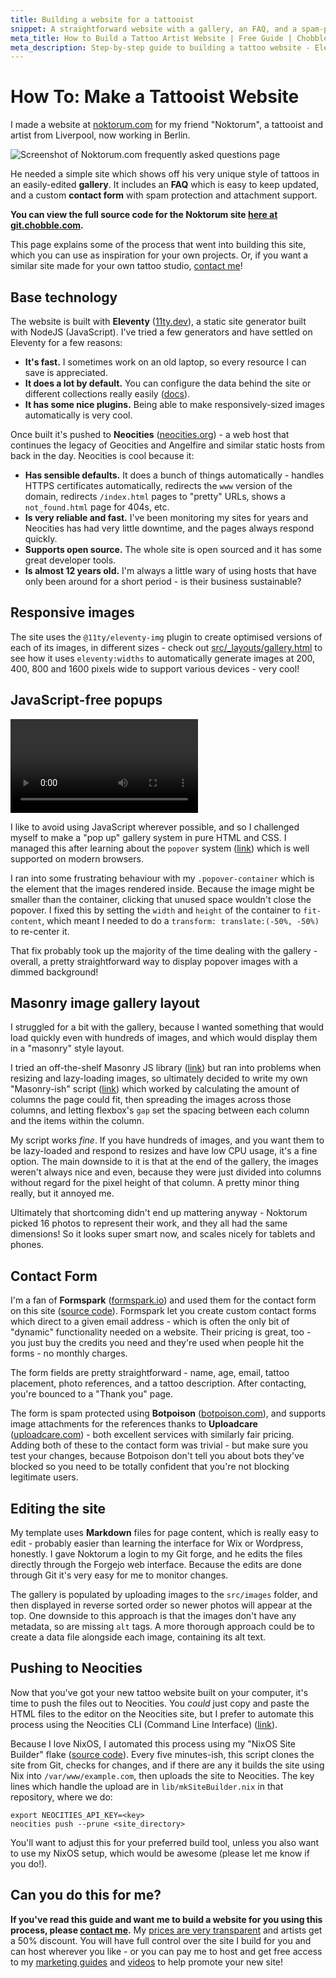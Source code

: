 ```yaml
---
title: Building a website for a tattooist
snippet: A straightforward website with a gallery, an FAQ, and a spam-protected contact form with attachment support.
meta_title: How to Build a Tattoo Artist Website | Free Guide | Chobble
meta_description: Step-by-step guide to building a tattoo website - Eleventy, responsive galleries, contact forms - full source code included - Manchester web developer
---
```


# How To: Make a Tattooist Website

I made a website at [noktorum.com](https://noktorum.com) for my friend "Noktorum", a tattooist and artist from Liverpool, now working in Berlin.

![Screenshot of Noktorum.com frequently asked questions page](/assets/guides-noktorum-screenshot.webp)

He needed a simple site which shows off his very unique style of tattoos in an easily-edited **gallery**. It includes an **FAQ** which is easy to keep updated, and a custom **contact form** with spam protection and attachment support.

**You can view the full source code for the Noktorum site [here at git.chobble.com](https://git.chobble.com/hosted-by-chobble/noktorum).**

This page explains some of the process that went into building this site, which you can use as inspiration for your own projects. Or, if you want a similar site made for your own tattoo studio, [contact me](/contact/)!

## Base technology

The website is built with **Eleventy** ([11ty.dev](https://www.11ty.dev/)), a static site generator built with NodeJS (JavaScript). I've tried a few generators and have settled on Eleventy for a few reasons:

- **It's fast.** I sometimes work on an old laptop, so every resource I can save is appreciated.
- **It does a lot by default.** You can configure the data behind the site or different collections really easily ([docs](https://www.11ty.dev/docs/data/)).
- **It has some nice plugins.** Being able to make responsively-sized images automatically is very cool.

Once built it's pushed to **Neocities** ([neocities.org](https://neocities.org/)) - a web host that continues the legacy of Geocities and Angelfire and similar static hosts from back in the day. Neocities is cool because it:

- **Has sensible defaults.** It does a bunch of things automatically - handles HTTPS certificates automatically, redirects the `www` version of the domain, redirects `/index.html` pages to "pretty" URLs, shows a `not_found.html` page for 404s, etc.
- **Is very reliable and fast.** I've been monitoring my sites for years and Neocities has had very little downtime, and the pages always respond quickly.
- **Supports open source.** The whole site is open sourced and it has some great developer tools.
- **Is almost 12 years old.** I'm always a little wary of using hosts that have only been around for a short period - is their business sustainable?

## Responsive images

The site uses the `@11ty/eleventy-img` plugin to create optimised versions of each of its images, in different sizes - check out [src/\_layouts/gallery.html](https://git.chobble.com/hosted-by-chobble/noktorum/src/branch/main/src/_layouts/gallery.html) to see how it uses `eleventy:widths` to automatically generate images at 200, 400, 800 and 1600 pixels wide to support various devices - very cool!

## JavaScript-free popups

<video autoplay loop>
  <source
    src="/assets/guides-noktorum-gallery-compressed.webm"
    type="video/webm"
  />
  Opening and closing images in the Noktorum gallery on desktop
</video>

I like to avoid using JavaScript wherever possible, and so I challenged myself to make a "pop up" gallery system in pure HTML and CSS. I managed this after learning about the `popover` system ([link](https://developer.mozilla.org/en-US/docs/Web/HTML/Global_attributes/popover)) which is well supported on modern browsers.

I ran into some frustrating behaviour with my `.popover-container` which is the element that the images rendered inside. Because the image might be smaller than the container, clicking that unused space wouldn't close the popover. I fixed this by setting the `width` and `height` of the container to `fit-content`, which meant I needed to do a `transform: translate:(-50%, -50%)` to re-center it.

That fix probably took up the majority of the time dealing with the gallery - overall, a pretty straightforward way to display popover images with a dimmed background!

## Masonry image gallery layout

I struggled for a bit with the gallery, because I wanted something that would load quickly even with hundreds of images, and which would display them in a "masonry" style layout.

I tried an off-the-shelf Masonry JS library ([link](https://masonry.desandro.com/)) but ran into problems when resizing and lazy-loading images, so ultimately decided to write my own "Masonry-ish" script ([link](https://git.chobble.com/hosted-by-chobble/noktorum/src/branch/main/src/assets/masonry.js)) which worked by calculating the amount of columns the page could fit, then spreading the images across those columns, and letting flexbox's `gap` set the spacing between each column and the items within the column.

My script works _fine_. If you have hundreds of images, and you want them to be lazy-loaded and respond to resizes and have low CPU usage, it's a fine option. The main downside to it is that at the end of the gallery, the images weren't always nice and even, because they were just divided into columns without regard for the pixel height of that column. A pretty minor thing really, but it annoyed me.

Ultimately that shortcoming didn't end up mattering anyway - Noktorum picked 16 photos to represent their work, and they all had the same dimensions! So it looks super smart now, and scales nicely for tablets and phones.

## Contact Form

I'm a fan of **Formspark** ([formspark.io](https://formspark.io)) and used them for the contact form on this site ([source code](https://git.chobble.com/hosted-by-chobble/noktorum/src/branch/main/src/_includes/contact-form.html)). Formspark let you create custom contact forms which direct to a given email address - which is often the only bit of "dynamic" functionality needed on a website. Their pricing is great, too - you just buy the credits you need and they're used when people hit the forms - no monthly charges.

The form fields are pretty straightforward - name, age, email, tattoo placement, photo references, and a tattoo description. After contacting, you're bounced to a "Thank you" page.

The form is spam protected using **Botpoison** ([botpoison.com](https://botpoison.com/)), and supports image attachments for the references thanks to **Uploadcare** ([uploadcare.com](https://uploadcare.com/)) - both excellent services with similarly fair pricing. Adding both of these to the contact form was trivial - but make sure you test your changes, because Botpoison don't tell you about bots they've blocked so you need to be totally confident that you're not blocking legitimate users.

## Editing the site

My template uses **Markdown** files for page content, which is really easy to edit - probably easier than learning the interface for Wix or Wordpress, honestly. I gave Noktorum a login to my Git forge, and he edits the files directly through the Forgejo web interface. Because the edits are done through Git it's very easy for me to monitor changes.

The gallery is populated by uploading images to the `src/images` folder, and then displayed in reverse sorted order so newer photos will appear at the top. One downside to this approach is that the images don't have any metadata, so are missing `alt` tags. A more thorough approach could be to create a data file alongside each image, containing its alt text.

## Pushing to Neocities

Now that you've got your new tattoo website built on your computer, it's time to push the files out to Neocities. You _could_ just copy and paste the HTML files to the editor on the Neocities site, but I prefer to automate this process using the Neocities CLI (Command Line Interface) ([link](https://neocities.org/cli)).

Because I love NixOS, I automated this process using my "NixOS Site Builder" flake ([source code](https://git.chobble.com/chobble/nixos-site-builder)). Every five minutes-ish, this script clones the site from Git, checks for changes, and if there are any it builds the site using Nix into `/var/www/example.com`, then uploads the site to Neocities. The key lines which handle the upload are in `lib/mkSiteBuilder.nix` in that repository, where we do:

```
export NEOCITIES_API_KEY=<key>
neocities push --prune <site_directory>
```

You'll want to adjust this for your preferred build tool, unless you also want to use my NixOS setup, which would be awesome (please let me know if you do!).

## Can you do this for me?

**If you've read this guide and want me to build a website for you using this process, please [contact me](/contact/).** My [prices are very transparent](/prices/) and artists get a 50% discount. You will have full control over the site I build for you and can host wherever you like - or you can pay me to host and get free access to my [marketing guides](/guides/) and [videos](/videos/) to help promote your new site!
